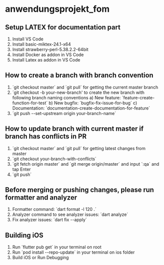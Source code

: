 # anwendungsprojekt_fom

## Setup LATEX for documentation part
1) Install VS Code
2) Install basic-miktex-24.1-x64
3) Install strawberry-perl-5.38.2.2-64bit
4) Install Docker as addon in VS Code
5) Install Latex as addon in VS Code


## How to create a branch with branch convention
1) ´git checkout master´ and ´git pull´ for getting the current master branch
2) ´git checkout -b your-new-branch' to create the new branch with following branch naming conventions
   a) New feature: ´feature-create-function-for-test´
   b) New bugfix: ´bugfix-fix-issue-for-bug´
   c) Documentation: ´documentation-create-documentation-for-feature´
3) ´git push --set-upstream origin your-branch-name´


## How to update branch with current master if branch has conflicts in PR
1) ´git checkout master´ and ´git pull´ for getting latest changes from master
2) ´git checkout your-branch-with-conflicts´ 
3) ´git fetch origin master´ and ´git merge origin/master´ and input ´:qa´ and tap Enter
4) ´git push´


## Before merging or pushing changes, please run formatter and analyzer
1) Formatter command: ´dart format -l 120 .´
2) Analyzer command to see analyzer issues: ´dart analyze´
3) Fix analyzer issues: ´dart fix --apply´


## Building iOS
1) Run ´flutter pub get´ in your terminal on root 
2) Run ´pod install --repo-update´ in your terminal on ios folder
3) Build iOS or Run Debugging




